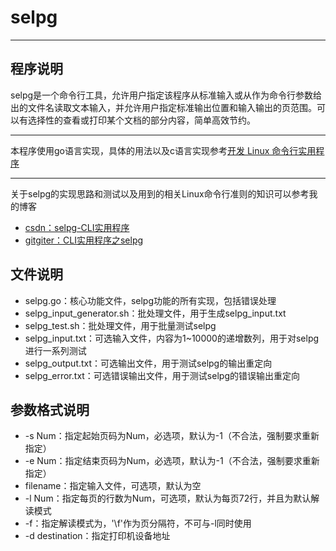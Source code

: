 # selpg

---

## 程序说明
selpg是一个命令行工具，允许用户指定该程序从标准输入或从作为命令行参数给出的文件名读取文本输入，并允许用户指定标准输出位置和输入输出的页范围。可以有选择性的查看或打印某个文档的部分内容，简单高效节约。

---

本程序使用go语言实现，具体的用法以及c语言实现参考[开发 Linux 命令行实用程序](https://www.ibm.com/developerworks/cn/linux/shell/clutil/index.html)

---

关于selpg的实现思路和测试以及用到的相关Linux命令行准则的知识可以参考我的博客
- [csdn：selpg-CLI实用程序](https://blog.csdn.net/Wonderful_sky/article/details/83021169)
- [gitgiter：CLI实用程序之selpg](https://gitgiter.github.io/2018/10/11/SC-hw2-selpg/)

## 文件说明
- selpg.go：核心功能文件，selpg功能的所有实现，包括错误处理
- selpg_input_generator.sh：批处理文件，用于生成selpg_input.txt
- selpg_test.sh：批处理文件，用于批量测试selpg
- selpg_input.txt：可选输入文件，内容为1~10000的递增数列，用于对selpg进行一系列测试
- selpg_output.txt：可选输出文件，用于测试selpg的输出重定向
- selpg_error.txt：可选错误输出文件，用于测试selpg的错误输出重定向

## 参数格式说明
- -s Num：指定起始页码为Num，必选项，默认为-1（不合法，强制要求重新指定）
- -e Num：指定结束页码为Num，必选项，默认为-1（不合法，强制要求重新指定）
- filename：指定输入文件，可选项，默认为空
- -l Num：指定每页的行数为Num，可选项，默认为每页72行，并且为默认解读模式
- -f：指定解读模式为，'\f'作为页分隔符，不可与-l同时使用
- -d destination：指定打印机设备地址